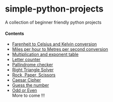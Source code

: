 # simple-python-projects
A collection of beginner friendly python projects

#### Contents 
* [Farenheit to Celsius and Kelvin conversion](https://github.com/vaylon-fernandes/simple-python-projects/tree/main/temperature_conversion)
* [Miles per hour to Metres per second conversion](https://github.com/vaylon-fernandes/simple-python-projects/tree/main/mph_to_ms)
* [Multiplication and exponent table](https://github.com/vaylon-fernandes/simple-python-projects/tree/main/mul_exp_table)
* [Letter counter](https://github.com/vaylon-fernandes/simple-python-projects/tree/main/letter_counter)
* [Pallindrome checker](https://github.com/vaylon-fernandes/simple-python-projects/tree/main/pallindrome)
* [Right Triangle Solver](https://github.com/vaylon-fernandes/simple-python-projects/tree/main/right_triangle_solver)
* [Rock, Paper, Scissors](https://github.com/vaylon-fernandes/simple-python-projects/tree/main/rock_paper_scissors)
* [Caesar Cipher](https://github.com/vaylon-fernandes/Caesar-Cipher)
* [Guess the number](https://github.com/vaylon-fernandes/simple-python-projects/tree/main/guess_the_number)
* [Odd or Even](https://github.com/vaylon-fernandes/simple-python-projects/tree/main/odd_or_even)
<br>More to come !!!
